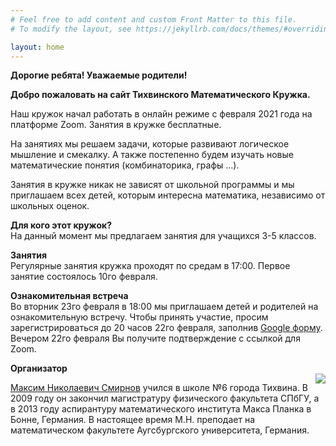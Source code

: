 ```yaml
---
# Feel free to add content and custom Front Matter to this file.
# To modify the layout, see https://jekyllrb.com/docs/themes/#overriding-theme-defaults

layout: home
---
```


<strong>Дорогие ребята! Уважаемые родители!</strong>

<strong>Добро пожаловать на сайт Тихвинского Математического Кружка.</strong>

Наш кружок начал работать в онлайн режиме с февраля 2021 года на платформе Zoom. Занятия в кружке бесплатные.

На занятиях мы решаем задачи, которые развивают логическое мышление и смекалку. А также постепенно будем изучать новые математические понятия (комбинаторика, графы ...).

Занятия в кружке никак не зависят от школьной программы и мы приглашаем всех детей, которым интересна математика, независимо от школьных оценок.

<p>
<strong>Для кого этот кружок?</strong>
<br/>
На данный момент мы предлагаем занятия для учащихся 3-5 классов.
</p>

<p>
<strong>Занятия</strong>
<br/>
Регулярные занятия кружка проходят по средам в 17:00. Первое занятие состоялось 10го февраля.
</p>


<p>
<strong>Ознакомительная встреча</strong>
<br/>
Во вторник 23го февраля в 18:00 мы приглашаем детей и родителей на ознакомительную встречу. Чтобы принять участие, просим зарегистрироваться до 20 часов 22го февраля, заполнив
<a href="https://docs.google.com/forms/d/e/1FAIpQLSfBrKM_THZuMB9JunBlZd8XQWEIz_c4lcJ57T2YNN7HqxvEbg/viewform?usp=sf_link"> Google форму</a>. Вечером 22го февраля Вы получите подтверждение с ссылкой для Zoom.
</p>



<p>
<strong>Организатор</strong>

<br/>

<img style="float: right" class="col one right" src="{{ site.baseurl }}/img/prof_pic.png">

<a href="https://www.uni-augsburg.de/de/fakultaet/mntf/math/prof/alg/arbeitsgruppe/smirnov/"> Максим Николаевич Смирнов</a> учился в школе №6 города Тихвина. В 2009 году он закончил магистратуру физического факультета СПбГУ, а в 2013 году аспирантуру математическoго института Макса Планка в Бонне, Германия. В настоящее время М.Н. преподает на математическом факультете Аугсбургского университета, Германия.
</p>
